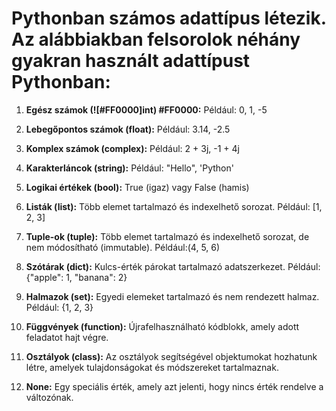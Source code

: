 # Pythonban számos adattípus létezik. Az alábbiakban felsorolok néhány gyakran használt adattípust Pythonban:

1. **Egész számok (![#FF0000]int) #FF0000:** Például: 0, 1, -5

2. **Lebegőpontos számok (float):** Például: 3.14, -2.5

3. **Komplex számok (complex):** Például: 2 + 3j, -1 + 4j

4. **Karakterláncok (string):** Például: "Hello", 'Python'

5. **Logikai értékek (bool):** True (igaz) vagy False (hamis)

6. **Listák (list):** Több elemet tartalmazó és indexelhető sorozat. Például: [1, 2, 3]

7. **Tuple-ok (tuple):** Több elemet tartalmazó és indexelhető sorozat, de nem módosítható (immutable). Például:(4, 5, 6)

8. **Szótárak (dict):** Kulcs-érték párokat tartalmazó adatszerkezet. Például: {"apple": 1, "banana": 2}

9. **Halmazok (set):** Egyedi elemeket tartalmazó és nem rendezett halmaz. Például: {1, 2, 3}

10. **Függvények (function):** Újrafelhasználható kódblokk, amely adott feladatot hajt végre.

11. **Osztályok (class):** Az osztályok segítségével objektumokat hozhatunk létre, amelyek tulajdonságokat és módszereket tartalmaznak.

12. **None:** Egy speciális érték, amely azt jelenti, hogy nincs érték rendelve a változónak.
